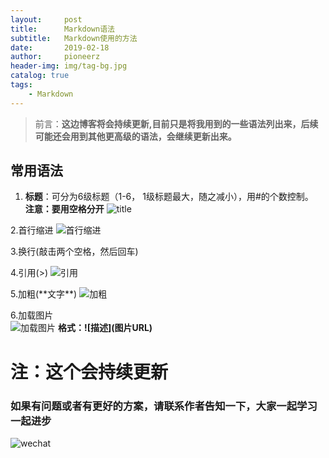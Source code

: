 ```yaml
---
layout:     post
title:      Markdown语法
subtitle:   Markdown使用的方法
date:       2019-02-18
author:     pioneerz
header-img: img/tag-bg.jpg
catalog: true
tags:
    - Markdown
---
```


>前言：**这边博客将会持续更新,目前只是将我用到的一些语法列出来，后续可能还会用到其他更高级的语法，会继续更新出来。**

## **常用语法**
1. **标题**：可分为6级标题（1-6， 1级标题最大，随之减小），用#的个数控制。  
	 **注意：要用空格分开**
	![title](https://i.imgur.com/Sp4wFe7.png)

2.首行缩进
![首行缩进](https://i.imgur.com/wmuB0Kc.png)

3.换行(敲击两个空格，然后回车)

4.引用(>)
![引用](https://i.imgur.com/VDoC45L.png)	

5.加粗(\*\*文字\*\*)
![加粗](https://i.imgur.com/5u4eiGF.png)

6.加载图片  
![加载图片](https://i.imgur.com/HwwrvrP.png)
**格式：![描述]\(图片URL)**  

# **注：这个会持续更新**  


### 如果有问题或者有更好的方案，请联系作者告知一下，大家一起学习一起进步  
![wechat](https://i.imgur.com/EgTJE5c.jpg)

